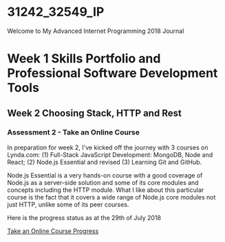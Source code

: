 # 31242_32549_IP

Welcome to My Advanced Internet Programming 2018 Journal

# Week 1 Skills Portfolio and Professional Software Development Tools


## Week 2 Choosing Stack, HTTP and Rest

### Assessment 2 - Take an Online Course

In preparation for week 2, I've kicked off the journey with 3 courses on Lynda.com: (1) Full-Stack JavaScript Development: MongoDB, Node and React; (2) Node.js Essential and revised (3) Learning Git and GitHub. 

Node.js Essential is a very hands-on course with a good coverage of Node.js as a server-side solution and some of its core modules and concepts including the HTTP module. What I like about this particular course is the fact that it covers a wide range of Node.js core modules not just HTTP, unlike some of its peer courses. 

Here is the progress status as at the 29th of July 2018 

[Take an Online Course Progress](https://drive.google.com/open?id=16WHXOHm6_n7lAgrUgUw1rLew-Gz0SBOR)